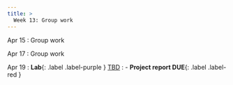 ```yaml
---
title: >
  Week 13: Group work
---
```


Apr 15
: Group work

Apr 17
: Group work

Apr 19 
: **Lab**{: .label .label-purple } [TBD](#)
  : - **Project report DUE**{: .label .label-red }
